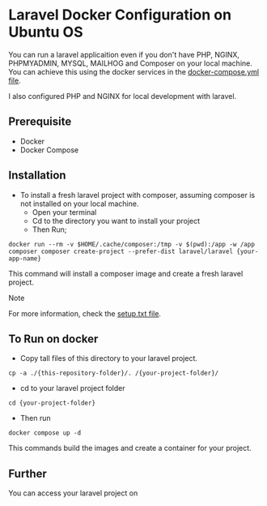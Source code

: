 # Laravel Docker Configuration on Ubuntu OS

You can run a laravel applicaition even if you don't have PHP, NGINX, PHPMYADMIN, MYSQL, MAILHOG and Composer on your local machine. You can achieve this using the docker services in the [docker-compose.yml file](https://github.com/codejutsu1/laravel-ubuntu-docker/blob/main/docker-compose.yml).

I also configured PHP and NGINX for local development with laravel.

## Prerequisite
- Docker
- Docker Compose

## Installation

- To install a fresh laravel project with composer, assuming composer is not installed on your local machine. 
    - Open your terminal
    - Cd to the directory you want to install your project
    - Then Run;

```
docker run --rm -v $HOME/.cache/composer:/tmp -v $(pwd):/app -w /app composer composer create-project --prefer-dist laravel/laravel {your-app-name}
```

This command will install a composer image and create a fresh laravel project.

> [!NOTE]
> For more information, check the [setup.txt file](https://github.com/codejutsu1/laravel-ubuntu-docker/blob/main/setup.txt).

## To Run on docker

- Copy tall files of this directory to your laravel project.

```
cp -a ./{this-repository-folder}/. /{your-project-folder}/
```
- cd to your laravel project folder
```
cd {your-project-folder}
```
- Then run 

```
docker compose up -d
```
This commands build the images and create a container for your project.

## Further

You can access your laravel project on 